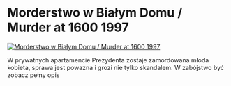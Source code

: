 Morderstwo w Białym Domu / Murder at 1600 1997 
=============
[![Morderstwo w Białym Domu / Murder at 1600 1997 ](http://vidos.pl/images/player.gif)](http://vidos.pl/morderstwo-w-bialym-domu-murder-at-1600-1997)

 W prywatnych apartamencie Prezydenta zostaje zamordowana młoda kobieta, sprawa jest poważna i grozi nie tylko skandalem. W zabójstwo być zobacz pełny opis
